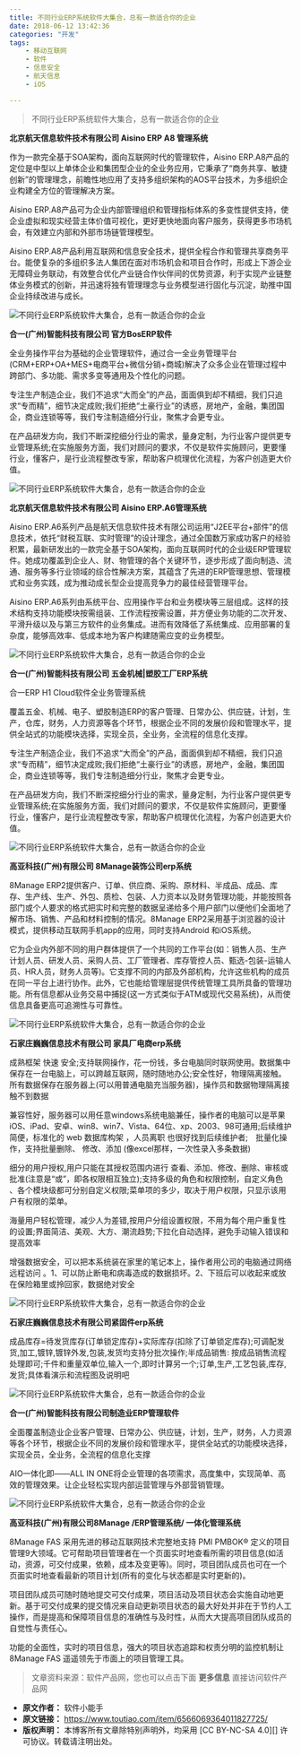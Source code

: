 ```yaml
---
title: 不同行业ERP系统软件大集合，总有一款适合你的企业
date: 2018-06-12 13:42:36
categories: "开发"
tags:
	- 移动互联网
	- 软件
	- 信息安全
	- 航天信息
	- iOS

---
```


> 不同行业ERP系统软件大集合，总有一款适合你的企业

**北京航天信息软件技术有限公司 Aisino ERP A8 管理系统**

作为一款完全基于SOA架构，面向互联网时代的管理软件，Aisino ERP.A8产品的定位是中型以上单体企业和集团型企业的全业务应用，它秉承了“商务共享、敏捷创新”的管理理念，前瞻性地应用了支持多组织架构的AOS平台技术，为多组织企业构建全方位的管理解决方案。

Aisino ERP.A8产品可为企业内部管理组织和管理指标体系的多变性提供支持，使企业虚拟和现实经营主体价值可视化，更好更快地面向客户服务，获得更多市场机会，有效建立内部和外部市场链管理模型。

Aisino ERP.A8产品利用互联网和信息安全技术，提供全程合作和管理共享商务平台。能使复杂的多组织多法人集团在面对市场机会和项目合作时，形成上下游企业无障碍业务联动，有效整合优化产业链合作伙伴间的优势资源，利于实现产业链整体业务模式的创新，并迅速将独有管理理念与业务模型进行固化与沉淀，助推中国企业持续改进与成长。

![不同行业ERP系统软件大集合，总有一款适合你的企业][ERP]

**合一(广州)智能科技有限公司 官方BosERP软件**

全业务操作平台为基础的企业管理软件，通过合一全业务管理平台(CRM+ERP+OA+MES+电商平台+微信分销+商城)解决了众多企业在管理过程中跨部门、多功能、需求多变等通用及个性化的问题。

专注生产制造企业，我们不追求“大而全”的产品，面面俱到却不精细，我们只追求“专而精”，细节决定成败;我们拒绝“土豪行业”的诱惑，房地产，金融，集团国企，商业连锁等等，我们专注制造细分行业，聚焦才会更专业。

在产品研发方向，我们不断深挖细分行业的需求，量身定制，为行业客户提供更专业管理系统;在实施服务方面，我们对顾问的要求，不仅是软件实施顾问，更要懂行业，懂客户，是行业流程整改专家，帮助客户梳理优化流程，为客户创造更大价值。

![不同行业ERP系统软件大集合，总有一款适合你的企业][ERP 1]

**北京航天信息软件技术有限公司 Aisino ERP.A6管理系统**

Aisino ERP.A6系列产品是航天信息软件技术有限公司运用“J2EE平台+部件”的信息技术，依托“财税互联、实时管理”的设计理念，通过全国数万家成功客户的经验积累，最新研发出的一款完全基于SOA架构，面向互联网时代的企业级ERP管理软件。她成功覆盖到企业人、财、物管理的各个关键环节，逐步形成了面向制造、流通、服务等多行业领域的综合性解决方案，其蕴含了先进的ERP管理思想、管理模式和业务实践，成为推动成长型企业提高竞争力的最佳经营管理平台。

Aisino ERP.A6系列由系统平台、应用操作平台和业务模块等三层组成。这样的技术结构支持功能模块按需组装、工作流程按需设置，并方便业务功能的二次开发、平滑升级以及与第三方软件的业务集成。进而有效降低了系统集成、应用部署的复杂度，能够高效率、低成本地为客户构建随需应变的业务模型。

![不同行业ERP系统软件大集合，总有一款适合你的企业][ERP 2]

**合一(广州)智能科技有限公司 五金机械|塑胶工厂ERP系统**

合一ERP H1 Cloud软件全业务管理系统

覆盖五金、机械、电子、塑胶制造ERP的客户管理、日常办公、供应链，计划，生产，仓库，财务，人力资源等各个环节，根据企业不同的发展价段和管理水平，提供全站式的功能模块选择，实现全员，全业务，全流程的信息化支撑。

专注生产制造企业，我们不追求“大而全”的产品，面面俱到却不精细，我们只追求“专而精”，细节决定成败;我们拒绝“土豪行业”的诱惑，房地产，金融，集团国企，商业连锁等等，我们专注制造细分行业，聚焦才会更专业。

在产品研发方向，我们不断深挖细分行业的需求，量身定制，为行业客户提供更专业管理系统;在实施服务方面，我们对顾问的要求，不仅是软件实施顾问，更要懂行业，懂客户，是行业流程整改专家，帮助客户梳理优化流程，为客户创造更大价值。

![不同行业ERP系统软件大集合，总有一款适合你的企业][ERP 3]

**高亚科技(广州)有限公司 8Manage装饰公司erp系统**

8Manage ERP2提供客户、订单、供应商、采购、原材料、半成品、成品、库存、生产线、生产、外包、质检、包装、人力资本以及财务管理功能，并能按照各部门或个人要求的格式把实时和完整的数据呈递给多个用户部门以便他们全面地了解市场、销售、产品和材料控制的情况。8Manage ERP2采用基于浏览器的设计模式，提供移动互联网手机app的应用，同时支持Android 和iOS系统。

它为企业内外部不同的用户群体提供了一个共同的工作平台(如：销售人员、生产计划人员、研发人员、采购人员、工厂管理者、库存管控人员、甄选-包装-运输人员、HR人员，财务人员等)。它支撑不同的内部及外部机构，允许这些机构的成员在同一平台上进行协作。此外，它也能给管理层提供传统管理工具所具备的管理功能。所有信息都从业务交易中捕捉(这一方式类似于ATM或现代交易系统)，从而使信息具备更高可追溯性与可靠性。

![不同行业ERP系统软件大集合，总有一款适合你的企业][ERP 4]

**石家庄巍巍信息技术有限公司 家具厂电商erp系统**

成熟框架 快速 安全;支持联网操作，花一份钱，多台电脑同时联网使用。数据集中保存在一台电脑上，可以跨越互联网，随时随地办公;安全性好，物理隔离接触。所有数据保存在服务器上(可以用普通电脑充当服务器)，操作员和数据物理隔离接触不到数据

兼容性好，服务器可以用任意windows系统电脑兼任，操作者的电脑可以是苹果iOS、iPad、安卓、win8、win7、Vista、64位、xp、2003、98可通用;后续维护简便，标准化的 web 数据库构架 ，人员离职 也很好找到后续维护者;　批量化操作，支持批量删除、 修改、添加 (像excel那样，一次性录入多条数据)

细分的用户授权,用户只能在其授权范围内进行 查看、添加、修改、删除、审核或批准(注意是“或”，即各权限相互独立);支持多级的角色和权限控制，自定义角色 、各个模块级都可分别自定义权限;菜单项的多少，取决于用户权限，只显示该用户有权限的菜单。

海量用户轻松管理，减少人为差错,按用户分组设置权限，不用为每个用户重复性的设置;界面简洁、美观、大方、潮流趋势;下拉化自动选择，避免手动输入错误和提高效率

增强数据安全，可以把本系统装在家里的笔记本上，操作者用公司的电脑通过网络远程访问 。1、可以防止断电和病毒造成的数据损坏。2、下班后可以收起来或放在保险箱里或拎回家，数据绝对安全

![不同行业ERP系统软件大集合，总有一款适合你的企业][ERP 5]

**石家庄巍巍信息技术有限公司紧固件erp系统**

成品库存=待发货库存(订单锁定库存)+实际库存(扣除了订单锁定库存);可调配发货,加工,镀锌,镀锌外发,包装,发货均支持分批次操作;半成品销售: 按成品销售流程处理即可;千件和重量双单位,输入一个,即时计算另一个;订单,生产,工艺包装,库存,发货;具体看演示和流程图及说明吧

![不同行业ERP系统软件大集合，总有一款适合你的企业][ERP 6]

**合一(广州)智能科技有限公司制造业ERP管理软件**

全面覆盖制造业企业客户管理、日常办公、供应链，计划，生产，财务，人力资源等各个环节，根据企业不同的发展价段和管理水平，提供全站式的功能模块选择，实现全员，全业务，全流程的信息化支撑

AIO一体化即——ALL IN ONE将企业管理的各项需求，高度集中，实现简单、高效的管理效果。让企业轻松实现内部运营管理与外部营销管理。

![不同行业ERP系统软件大集合，总有一款适合你的企业][ERP 7]

**高亚科技(广州)有限公司8Manage /ERP管理系统/ 一体化管理系统**

8Manage FAS 采用先进的移动互联网技术完整地支持 PMI PMBOK® 定义的项目管理9大领域。它可帮助项目管理者在一个页面实时地查看所需的项目信息(如活动，资源，可交付成果，依赖，成本及变更等)。同时，项目团队成员也可在一个页面实时地查看最新的项目计划(所有的变化与状态都是实时更新的)。

项目团队成员可随时随地提交可交付成果，项目活动及项目状态会实施自动地更新。基于可交付成果的提交情况来自动更新项目状态的最大好处并非在于节约人工操作，而是提高和保障项目信息的准确性与及时性，从而大大提高项目团队成员的自觉性与责任心。

功能的全面性，实时的项目信息，强大的项目状态追踪和权责分明的监控机制让 8Manage FAS 遥遥领先于市面上的项目管理工具。

> 文章资料来源：软件产品网，您也可以点击下面 **更多信息** 直接访问软件产品网


[ERP]: static/resources/crawler/MB6J-EBVV-NAVQ.jpg
[ERP 1]: static/resources/crawler/JJVN-BFEU-QIAJ.jpg
[ERP 2]: static/resources/crawler/B632-UZJ3-AAV3.jpg
[ERP 3]: static/resources/crawler/INRE-ZUFB-UFNQ.jpg
[ERP 4]: static/resources/crawler/AEZB-MREZ-EZFY.jpg
[ERP 5]: static/resources/crawler/ZFFY-A3VI-3MYI.jpg
[ERP 6]: static/resources/crawler/QVEI-FQEA-YI2M.jpg
[ERP 7]: static/resources/crawler/FRAN-VIJA-BRNR.jpg
 *  **原文作者：** 软件小能手
 *  **原文链接：** https://www.toutiao.com/item/6566069364011827725/
 *  **版权声明：** 本博客所有文章除特别声明外，均采用 [CC BY-NC-SA 4.0][] 许可协议。转载请注明出处。

